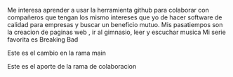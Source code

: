 Me interesa aprender a usar la herramienta github para colaborar con compañeros que tengan los mismo intereses que yo de hacer software de calidad para empresas y buscar un beneficio mutuo.
Mis pasatiempos son la creacion de paginas web , ir al gimnasio, leer y escuchar musica
Mi serie favorita es Breaking Bad











Este es el cambio en la rama main











Este es el aporte de la rama de colaboracion